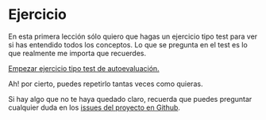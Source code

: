 # Ejercicio

En esta primera lección sólo quiero que hagas un ejercicio tipo test para ver si has entendido todos los conceptos. Lo que se pregunta en el test es lo que realmente me importa que recuerdes.

[Empezar ejercicio tipo test de autoevaluación.](http://www.cursohtml5desdecero.com/tests/leccion1.html)

Ah! por cierto, puedes repetirlo tantas veces como quieras.

Si hay algo que no te haya quedado claro, recuerda que puedes preguntar cualquier duda en los [issues del proyecto en Github](https://github.com/hhkaos/introduccion-a-html5/issues).